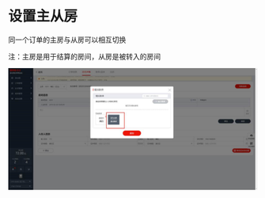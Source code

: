 # 设置主从房

同一个订单的主房与从房可以相互切换

注：主房是用于结算的房间，从房是被转入的房间

![](../../../.gitbook/assets/image%20%28339%29.png)

